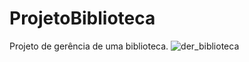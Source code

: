 # ProjetoBiblioteca
Projeto de gerência de uma biblioteca.
![der_biblioteca](https://user-images.githubusercontent.com/103980154/170372750-608c551f-618e-41b8-b6c1-21d08169e9fa.jpeg)
